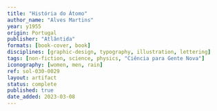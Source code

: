 ```yaml
---
title: "História do Átomo"
author_name: "Alves Martins"
year: y1955
origin: Portugal
publisher: "Atlântida"
formats: [book-cover, book]
disciplines: [graphic-design, typography, illustration, lettering]
tags: [non-fiction, science, physics, "Ciência para Gente Nova"]
iconography: [women, men, rain]
ref: sol-030-0029
layout: artifact
status: complete
published: true
date_added: 2023-03-08
---
```

